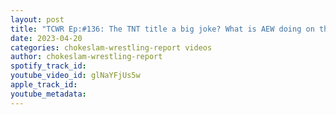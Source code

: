 ```yaml
---
layout: post
title: "TCWR Ep:#136: The TNT title a big joke? What is AEW doing on their shows? Nick Aldis is with Impact?"
date: 2023-04-20
categories: chokeslam-wrestling-report videos
author: chokeslam-wrestling-report
spotify_track_id: 
youtube_video_id: glNaYFjUs5w
apple_track_id: 
youtube_metadata: 
---
```

